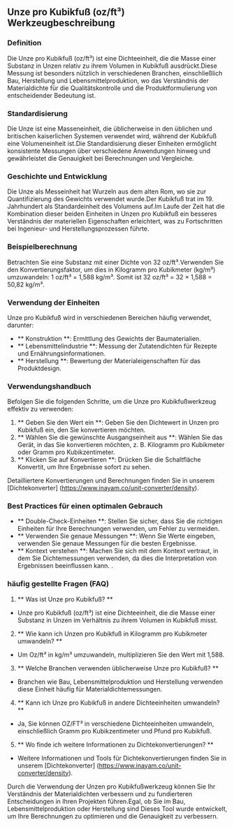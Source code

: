 ## Unze pro Kubikfuß (oz/ft³) Werkzeugbeschreibung

### Definition
Die Unze pro Kubikfuß (oz/ft³) ist eine Dichteeinheit, die die Masse einer Substanz in Unzen relativ zu ihrem Volumen in Kubikfuß ausdrückt.Diese Messung ist besonders nützlich in verschiedenen Branchen, einschließlich Bau, Herstellung und Lebensmittelproduktion, wo das Verständnis der Materialdichte für die Qualitätskontrolle und die Produktformulierung von entscheidender Bedeutung ist.

### Standardisierung
Die Unze ist eine Masseneinheit, die üblicherweise in den üblichen und britischen kaiserlichen Systemen verwendet wird, während der Kubikfuß eine Volumeneinheit ist.Die Standardisierung dieser Einheiten ermöglicht konsistente Messungen über verschiedene Anwendungen hinweg und gewährleistet die Genauigkeit bei Berechnungen und Vergleiche.

### Geschichte und Entwicklung
Die Unze als Messeinheit hat Wurzeln aus dem alten Rom, wo sie zur Quantifizierung des Gewichts verwendet wurde.Der Kubikfuß trat im 19. Jahrhundert als Standardeinheit des Volumens auf.Im Laufe der Zeit hat die Kombination dieser beiden Einheiten in Unzen pro Kubikfuß ein besseres Verständnis der materiellen Eigenschaften erleichtert, was zu Fortschritten bei Ingenieur- und Herstellungsprozessen führte.

### Beispielberechnung
Betrachten Sie eine Substanz mit einer Dichte von 32 oz/ft³.Verwenden Sie den Konvertierungsfaktor, um dies in Kilogramm pro Kubikmeter (kg/m³) umzuwandeln:
1 oz/ft³ = 1,588 kg/m³.
Somit ist 32 oz/ft³ = 32 × 1,588 = 50,82 kg/m³.

### Verwendung der Einheiten
Unze pro Kubikfuß wird in verschiedenen Bereichen häufig verwendet, darunter:
- ** Konstruktion **: Ermittlung des Gewichts der Baumaterialien.
- ** Lebensmittelindustrie **: Messung der Zutatendichten für Rezepte und Ernährungsinformationen.
- ** Herstellung **: Bewertung der Materialeigenschaften für das Produktdesign.

### Verwendungshandbuch
Befolgen Sie die folgenden Schritte, um die Unze pro Kubikfußwerkzeug effektiv zu verwenden:
1. ** Geben Sie den Wert ein **: Geben Sie den Dichtewert in Unzen pro Kubikfuß ein, den Sie konvertieren möchten.
2. ** Wählen Sie die gewünschte Ausgangseinheit aus **: Wählen Sie das Gerät, in das Sie konvertieren möchten, z. B. Kilogramm pro Kubikmeter oder Gramm pro Kubikzentimeter.
3. ** Klicken Sie auf Konvertieren **: Drücken Sie die Schaltfläche Konvertit, um Ihre Ergebnisse sofort zu sehen.

Detailliertere Konvertierungen und Berechnungen finden Sie in unserem [Dichtekonverter] (https://www.inayam.co/unit-converter/density).

### Best Practices für einen optimalen Gebrauch
- ** Double-Check-Einheiten **: Stellen Sie sicher, dass Sie die richtigen Einheiten für Ihre Berechnungen verwenden, um Fehler zu vermeiden.
- ** Verwenden Sie genaue Messungen **: Wenn Sie Werte eingeben, verwenden Sie genaue Messungen für die besten Ergebnisse.
- ** Kontext verstehen **: Machen Sie sich mit dem Kontext vertraut, in dem Sie Dichtemessungen verwenden, da dies die Interpretation von Ergebnissen beeinflussen kann.
.

### häufig gestellte Fragen (FAQ)

1. ** Was ist Unze pro Kubikfuß? **
- Unze pro Kubikfuß (oz/ft³) ist eine Dichteeinheit, die die Masse einer Substanz in Unzen im Verhältnis zu ihrem Volumen in Kubikfuß misst.

2. ** Wie kann ich Unzen pro Kubikfuß in Kilogramm pro Kubikmeter umwandeln? **
- Um Oz/ft³ in kg/m³ umzuwandeln, multiplizieren Sie den Wert mit 1,588.

3. ** Welche Branchen verwenden üblicherweise Unze pro Kubikfuß? **
- Branchen wie Bau, Lebensmittelproduktion und Herstellung verwenden diese Einheit häufig für Materialdichtemessungen.

4. ** Kann ich Unze pro Kubikfuß in andere Dichteeinheiten umwandeln? **
- Ja, Sie können OZ/FT³ in verschiedene Dichteeinheiten umwandeln, einschließlich Gramm pro Kubikzentimeter und Pfund pro Kubikfuß.

5. ** Wo finde ich weitere Informationen zu Dichtekonvertierungen? **
- Weitere Informationen und Tools für Dichtekonvertierungen finden Sie in unserem [Dichtekonverter] (https://www.inayam.co/unit-converter/density).

Durch die Verwendung der Unzen pro Kubikfußwerkzeug können Sie Ihr Verständnis der Materialdichten verbessern und zu fundierteren Entscheidungen in Ihren Projekten führen.Egal, ob Sie im Bau, Lebensmittelproduktion oder Herstellung sind Dieses Tool wurde entwickelt, um Ihre Berechnungen zu optimieren und die Genauigkeit zu verbessern.